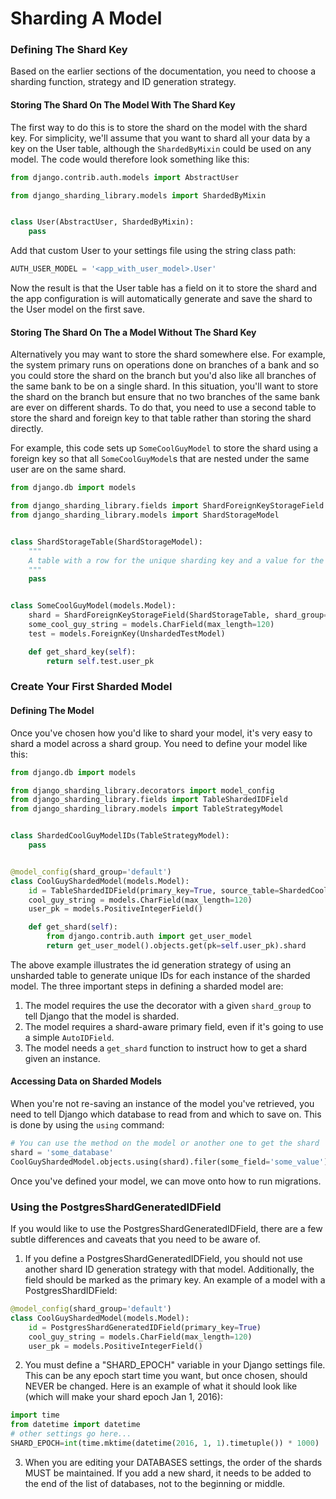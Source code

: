 # Sharding A Model

### Defining The Shard Key

Based on the earlier sections of the documentation, you need to choose a sharding function, strategy and ID generation strategy. 

#### Storing The Shard On The Model With The Shard Key

The first way to do this is to store the shard on the model with the shard key. For simplicity, we'll assume that you want to shard all your data by a key on the User table, although the `ShardedByMixin` could be used on any model. The code would therefore look something like this:

```python
from django.contrib.auth.models import AbstractUser

from django_sharding_library.models import ShardedByMixin


class User(AbstractUser, ShardedByMixin):
    pass
```

Add that custom User to your settings file using the string class path:

```python
AUTH_USER_MODEL = '<app_with_user_model>.User'
```

Now the result is that the User table has a field on it to store the shard and the app configuration is will automatically generate and save the shard to the User model on the first save.

#### Storing The Shard On The a Model Without The Shard Key

Alternatively you may want to store the shard somewhere else. For example, the system primary runs on operations done on branches of a bank and so you could store the shard on the branch but you'd also like all branches of the same bank to be on a single shard. In this situation, you'll want to store the shard on the branch but ensure that no two branches of the same bank are ever on different shards. To do that, you need to use a second table to store the shard and foreign key to that table rather than storing the shard directly.

For example, this code sets up `SomeCoolGuyModel` to store the shard using a foreign key so that all `SomeCoolGuyModel`s that are nested under the same user are on the same shard.

```python
from django.db import models

from django_sharding_library.fields import ShardForeignKeyStorageField
from django_sharding_library.models import ShardStorageModel


class ShardStorageTable(ShardStorageModel):
    """
    A table with a row for the unique sharding key and a value for the shard.
    """
    pass


class SomeCoolGuyModel(models.Model):
    shard = ShardForeignKeyStorageField(ShardStorageTable, shard_group='default')
    some_cool_guy_string = models.CharField(max_length=120)
    test = models.ForeignKey(UnshardedTestModel)

    def get_shard_key(self):
        return self.test.user_pk
```


### Create Your First Sharded Model

#### Defining The Model

Once you've chosen how you'd like to shard your model, it's very easy to shard a model across a shard group. You need to define your model like this:


```python
from django.db import models

from django_sharding_library.decorators import model_config
from django_sharding_library.fields import TableShardedIDField
from django_sharding_library.models import TableStrategyModel


class ShardedCoolGuyModelIDs(TableStrategyModel):
    pass


@model_config(shard_group='default')
class CoolGuyShardedModel(models.Model):
    id = TableShardedIDField(primary_key=True, source_table=ShardedCoolGuyModelIDs)
    cool_guy_string = models.CharField(max_length=120)
    user_pk = models.PositiveIntegerField()

    def get_shard(self):
        from django.contrib.auth import get_user_model
        return get_user_model().objects.get(pk=self.user_pk).shard
```

The above example illustrates the id generation strategy of using an unsharded table to generate unique IDs for each instance of the sharded model. The three important steps in defining a sharded model are:

1. The model requires the use the decorator with a given `shard_group` to tell Django that the model is sharded.
2. The model requires a shard-aware primary field, even if it's going to use a simple `AutoIDField`.
3. The model needs a `get_shard` function to instruct how to get a shard given an instance.

#### Accessing Data on Sharded Models

When you're not re-saving an instance of the model you've retrieved, you need to tell Django which database to read from and which to save on. This is done by using the `using` command:

```python
# You can use the method on the model or another one to get the shard
shard = 'some_database'
CoolGuyShardedModel.objects.using(shard).filer(some_field='some_value')
```

Once you've defined your model, we can move onto how to run migrations.

### Using the PostgresShardGeneratedIDField

If you would like to use the PostgresShardGeneratedIDField, there are a few subtle differences and caveats that you need to be aware of.

1. If you define a PostgresShardGeneratedIDField, you should not use another shard ID generation strategy with that model. Additionally, the field should be marked as the primary key. An example of a model with a PostgresShardIDField:
```python
@model_config(shard_group='default')
class CoolGuyShardedModel(models.Model):
    id = PostgresShardGeneratedIDField(primary_key=True)
    cool_guy_string = models.CharField(max_length=120)
    user_pk = models.PositiveIntegerField()
```
2. You must define a "SHARD_EPOCH" variable in your Django settings file. This can be any epoch start time you want, but once chosen, should NEVER be changed. Here is an example of what it should look like (which will make your shard epoch Jan 1, 2016):
```python
import time
from datetime import datetime
# other settings go here...
SHARD_EPOCH=int(time.mktime(datetime(2016, 1, 1).timetuple()) * 1000)
```
3. When you are editing your DATABASES settings, the order of the shards MUST be maintained. If you add a new shard, it needs to be added to the end of the list of databases, not to the beginning or middle.
